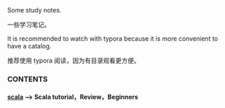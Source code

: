 Some study notes.

一些学习笔记。

It is recommended to watch with typora because it is more convenient to have a catalog.

推荐使用 typora 阅读，因为有目录观看更方便。

### CONTENTS

#### <a href="Scala.md">scala</a> --> Scala tutorial，Review，Beginners